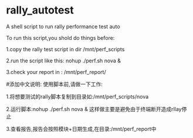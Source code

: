 # rally_autotest
A shell script to run rally performance test auto

To run this script,you shold do things before:

1.copy the rally test script in dir /mnt/perf_scripts

2.run the script like this: nohup ./perf.sh nova &

3.check your report in : /mnt/perf_report/


#添加中文说明:
使用脚本前,请做一下工作:

1.将想要测试的rally脚本复制到目录如:/mnt/perf_scripts/nova

2.运行脚本:nohup ./perf.sh nova & 这样做主要是避免由于终端断开造成rllay停止

3.查看报告,报告会按照模块+日期生成,在目录:/mnt/perf_report中
